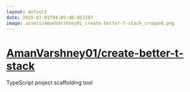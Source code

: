 ```yaml
---
layout: default
date: 2025-07-01T04:05:40.952187
image: assets/AmanVarshney01_create-better-t-stack_cropped.png
---
```


# [AmanVarshney01/create-better-t-stack](https://github.com/AmanVarshney01/create-better-t-stack)

TypeScript project scaffolding tool
